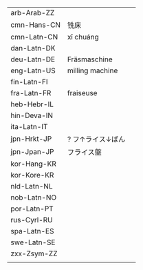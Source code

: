 | | | |
|-|-|-|
| arb-Arab-ZZ |  |  |
| cmn-Hans-CN | 铣床 |  |
| cmn-Latn-CN | xǐ chuáng |  |
| dan-Latn-DK |  |  |
| deu-Latn-DE | Fräsmaschine |  |
| eng-Latn-US | milling machine |  |
| fin-Latn-FI |  |  |
| fra-Latn-FR | fraiseuse |  |
| heb-Hebr-IL |  |  |
| hin-Deva-IN |  |  |
| ita-Latn-IT |  |  |
| jpn-Hrkt-JP | ? フ↑ライス↓ばん |  |
| jpn-Jpan-JP | フライス盤 |  |
| kor-Hang-KR |  |  |
| kor-Kore-KR |  |  |
| nld-Latn-NL |  |  |
| nob-Latn-NO |  |  |
| por-Latn-PT |  |  |
| rus-Cyrl-RU |  |  |
| spa-Latn-ES |  |  |
| swe-Latn-SE |  |  |
| zxx-Zsym-ZZ |  |  |
|  |  |  |
